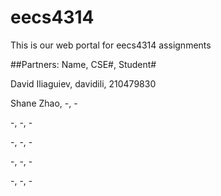 # eecs4314
This is our web portal for eecs4314 assignments

##Partners:
Name,	CSE#,	Student#

David Iliaguiev,	davidili,	210479830

Shane Zhao,	-,	-

-,	-,	-

-,	-,	-

-,	-,	-

-,	-,	-
